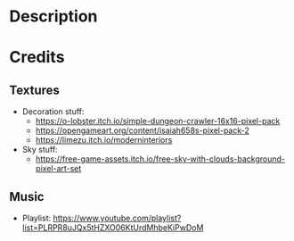 # Description

# Credits

## Textures

- Decoration stuff:
  - https://o-lobster.itch.io/simple-dungeon-crawler-16x16-pixel-pack
  - https://opengameart.org/content/isaiah658s-pixel-pack-2
  - https://limezu.itch.io/moderninteriors
- Sky stuff:
  - https://free-game-assets.itch.io/free-sky-with-clouds-background-pixel-art-set

## Music

- Playlist: https://www.youtube.com/playlist?list=PLRPR8uJQx5tHZXO06KtUrdMhbeKiPwDoM
